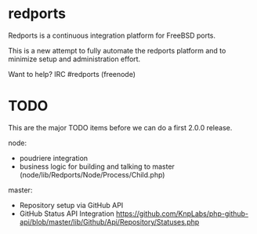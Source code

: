 # redports
Redports is a continuous integration platform for FreeBSD ports.

This is a new attempt to fully automate the redports platform and
to minimize setup and administration effort.

Want to help? IRC #redports (freenode)


# TODO

This are the major TODO items before we can do a first
2.0.0 release.

node:
- poudriere integration
- business logic for building and talking to master
  (node/lib/Redports/Node/Process/Child.php)

master:
- Repository setup via GitHub API
- GitHub Status API Integration
https://github.com/KnpLabs/php-github-api/blob/master/lib/Github/Api/Repository/Statuses.php

